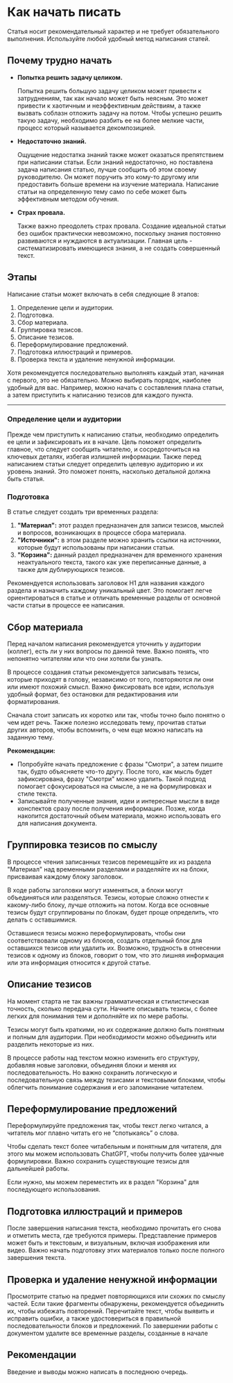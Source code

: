 # Как начать писать

Статья носит рекомендательный характер и не требует обязательного выполнения. Используйте любой удобный метод написания статей.

## Почему трудно начать

*   **Попытка решить задачу целиком.**

    Попытка решить большую задачу целиком может привести к затруднениям, так как начало может быть неясным. Это может привести к хаотичным и неэффективным действиям, а также вызвать соблазн отложить задачу на потом. Чтобы успешно решить такую задачу, необходимо разбить ее на более мелкие части, процесс который называется декомпозицией.
*   **Недостаточно знаний.**

    Ощущение недостатка знаний также может оказаться препятствием при написании статьи. Если знаний недостаточно, но поставлена задача написания статью, лучше сообщить об этом своему руководителю. Он может поручить это кому-то другому или предоставить больше времени на изучение материала. Написание статьи на определенную тему само по себе может быть эффективным методом обучения.
*   **Страх провала.**

    Также важно преодолеть страх провала. Создание идеальной статьи без ошибок практически невозможно, поскольку знания постоянно развиваются и нуждаются в актуализации. Главная цель - систематизировать имеющиеся знания, а не создать совершенный текст.

## Этапы

Написание статьи может включать в себя следующие 8 этапов:

1. Определение цели и аудитории.
2. Подготовка.
3. Сбор материала.
4. Группировка тезисов.
5. Описание тезисов.
6. Переформулирование предложений.
7. Подготовка иллюстраций и примеров.
8. Проверка текста и удаление ненужной информации.

Хотя рекомендуется последовательно выполнять каждый этап, начиная с первого, это не обязательно. Можно выбирать порядок, наиболее удобный для вас. Например, можно начать с составления плана статьи, а затем приступить к написанию тезисов для каждого пункта.

***

### Определение цели и аудитории

Прежде чем приступить к написанию статьи, необходимо определить ее цели и зафиксировать их в начале. Цель поможет определить главное, что следует сообщить читателю, и сосредоточиться на ключевых деталях, избегая излишней информации. Также перед написанием статьи следует определить целевую аудиторию и их уровень знаний. Это поможет понять, насколько детальной должна быть статья.

### Подготовка

В статье следует создать три временных раздела:

1. **"Материал":** этот раздел предназначен для записи тезисов, мыслей и вопросов, возникающих в процессе сбора материала.
2. **"Источники":** в этом разделе можно хранить ссылки на источники, которые будут использованы при написании статьи.
3. **"Корзина":** данный раздел предназначен для временного хранения неактуального текста, такого как уже переписанные данные, а также для дублирующихся тезисов.

Рекомендуется использовать заголовок H1 для названия каждого раздела и назначить каждому уникальный цвет. Это помогает легче ориентироваться в статье и отличать временные разделы от основной части статьи в процессе ее написания.

## Сбор материала

Перед началом написания рекомендуется уточнить у аудитории (коллег), есть ли у них вопросы по данной теме. Важно понять, что непонятно читателям или что они хотели бы узнать.

В процессе создания статьи рекомендуется записывать тезисы, которые приходят в голову, независимо от того, повторяются ли они или имеют похожий смысл. Важно фиксировать все идеи, используя удобный формат, без остановки для редактирования или форматирования.&#x20;

Сначала стоит записать их коротко или так, чтобы точно было понятно о чем идет речь. Также полезно исследовать тему, прочитав статьи других авторов, чтобы вспомнить, о чем еще можно написать на заданную тему.

**Рекомендации:**

* Попробуйте начать предложение с фразы "Смотри", а затем пишите так, будто объясняете что-то другу. После того, как мысль будет зафиксирована, фразу "Смотри" можно удалить. Такой подход помогает сфокусироваться на смысле, а не на формулировках и стиле текста.
* Записывайте полученные знания, идеи и интересные мысли в виде конспектов сразу после получения информации. Позже, когда накопится достаточный объем материала, можно использовать его для написания документа.

## Группировка тезисов по смыслу

В процессе чтения записанных тезисов перемещайте их из раздела "Материал" над временными разделами и разделяйте их на блоки, присваивая каждому блоку заголовок.

В ходе работы заголовки могут изменяться, а блоки могут объединяться или разделяться. Тезисы, которые сложно отнести к какому-либо блоку, лучше отложить на потом. Когда все основные тезисы будут сгруппированы по блокам, будет проще определить, что делать с оставшимися.

Оставшиеся тезисы можно переформулировать, чтобы они соответствовали одному из блоков, создать отдельный блок для оставшихся тезисов или удалить их. Возможно, трудность в отнесении тезисов к одному из блоков, говорит о том, что это лишняя информация или эта информация относится к другой статье.

## Описание тезисов

На момент старта не так важны грамматическая и стилистическая точность, сколько передача сути. Начните описывать тезисы, с более легких для понимания тем и дополняйте их по мере работы.&#x20;

Тезисы могут быть краткими, но их содержание должно быть понятным и полным для аудитории. При необходимости можно объединить или разделить некоторые из них.&#x20;

В процессе работы над текстом можно изменить его структуру, добавляя новые заголовки, объединяя блоки и меняя их последовательность. Но важно сохранить логическую и последовательную связь между тезисами и текстовыми блоками, чтобы облегчить понимание содержания и его запоминание читателем.

## Переформулирование предложений

Переформулируйте предложения так, чтобы текст легко читался, а читатель мог плавно читать его не “спотыкаясь” о слова.

Чтобы сделать текст более читабельным и понятным для читателя, для этого мы можем использовать ChatGPT, чтобы получить более удачные формулировки. Важно сохранить существующие тезисы для дальнейшей работы.

Если нужно, мы можем переместить их в раздел "Корзина" для последующего использования.

## Подготовка иллюстраций и примеров

После завершения написания текста, необходимо прочитать его снова и отметить места, где требуются примеры. Представление примеров может быть и текстовым, и визуальным, включая изображения или видео. Важно начать подготовку этих материалов только после полного завершения текста.

## Проверка и удаление ненужной информации

Просмотрите статью на предмет повторяющихся или схожих по смыслу частей. Если такие фрагменты обнаружены, рекомендуется объединить их, чтобы избежать повторений. Перечитайте текст, чтобы выявить и исправить ошибки, а также удостовериться в правильной последовательности блоков и предложений. По завершении работы с документом удалите все временные разделы, созданные в начале

## Рекомендации

Введение и выводы можно написать в последнюю очередь.

